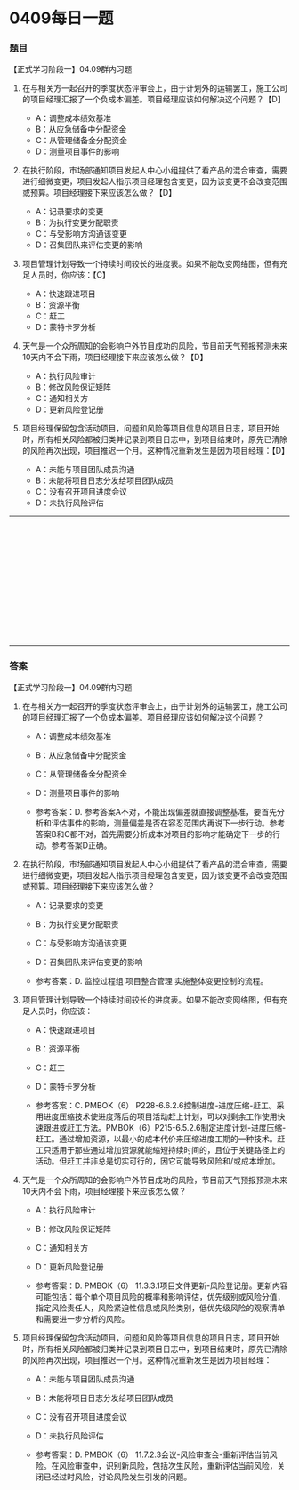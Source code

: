 # 0409每日一题
### 题目
【正式学习阶段一】04.09群内习题

1. 在与相关方一起召开的季度状态评审会上，由于计划外的运输罢工，施工公司的项目经理汇报了一个负成本偏差。项目经理应该如何解决这个问题？【D】
	- A：调整成本绩效基准
	- B：从应急储备中分配资金
	- C：从管理储备金分配资金
	- D：测量项目事件的影响

2. 在执行阶段，市场部通知项目发起人中心小组提供了看产品的混合审查，需要进行细微变更，项目发起人指示项目经理包含变更，因为该变更不会改变范围或预算。项目经理接下来应该怎么做？【D】
	- A：记录要求的变更
	- B：为执行变更分配职责
	- C：与受影响方沟通该变更
	- D：召集团队来评估变更的影响

3. 项目管理计划导致一个持续时间较长的进度表。如果不能改变网络图，但有充足人员时，你应该：【C】
	- A：快速跟进项目
	- B：资源平衡
	- C：赶工
	- D：蒙特卡罗分析

4. 天气是一个众所周知的会影响户外节目成功的风险，节目前天气预报预测未来10天内不会下雨，项目经理接下来应该怎么做？【D】
	- A：执行风险审计
	- B：修改风险保证矩阵
	- C：通知相关方
	- D：更新风险登记册

5. 项目经理保留包含活动项目，问题和风险等项目信息的项目日志，项目开始时，所有相关风险都被归类并记录到项目日志中，到项目结束时，原先已清除的风险再次出现，项目推迟一个月。这种情况重新发生是因为项目经理：【D】
	- A：未能与项目团队成员沟通
	- B：未能将项目日志分发给项目团队成员
	- C：没有召开项目进度会议
	- D：未执行风险评估

<hr/>
<br/><br/><br/><br/><br/><br/><br/><br/><br/><br/><br/><br/>
<hr/>

### 答案
【正式学习阶段一】04.09群内习题

1. 在与相关方一起召开的季度状态评审会上，由于计划外的运输罢工，施工公司的项目经理汇报了一个负成本偏差。项目经理应该如何解决这个问题？
	- A：调整成本绩效基准
	- B：从应急储备中分配资金
	- C：从管理储备金分配资金
	- D：测量项目事件的影响

	- 参考答案：D. 参考答案A不对，不能出现偏差就直接调整基准，要首先分析和评估事件的影响，测量偏差是否在容忍范围内再说下一步行动。参考答案B和C都不对，首先需要分析成本对项目的影响才能确定下一步的行动。参考答案D正确。

2. 在执行阶段，市场部通知项目发起人中心小组提供了看产品的混合审查，需要进行细微变更，项目发起人指示项目经理包含变更，因为该变更不会改变范围或预算。项目经理接下来应该怎么做？
	- A：记录要求的变更
	- B：为执行变更分配职责
	- C：与受影响方沟通该变更
	- D：召集团队来评估变更的影响

	- 参考答案：D. 监控过程组 项目整合管理 实施整体变更控制的流程。

3. 项目管理计划导致一个持续时间较长的进度表。如果不能改变网络图，但有充足人员时，你应该：
	- A：快速跟进项目
	- B：资源平衡
	- C：赶工
	- D：蒙特卡罗分析

	- 参考答案：C. PMBOK（6） P228-6.6.2.6控制进度-进度压缩-赶工。采用进度压缩技术使进度落后的项目活动赶上计划，可以对剩余工作使用快速跟进或赶工方法。PMBOK（6）P215-6.5.2.6制定进度计划-进度压缩-赶工。通过增加资源，以最小的成本代价来压缩进度工期的一种技术。赶工只适用于那些通过增加资源就能缩短持续时间的，且位于关键路径上的活动。但赶工并非总是切实可行的，因它可能导致风险和/或成本增加。

4. 天气是一个众所周知的会影响户外节目成功的风险，节目前天气预报预测未来10天内不会下雨，项目经理接下来应该怎么做？
	- A：执行风险审计
	- B：修改风险保证矩阵
	- C：通知相关方
	- D：更新风险登记册

	- 参考答案：D. PMBOK（6） 11.3.3.1项目文件更新-风险登记册。更新内容可能包括：每个单个项目风险的概率和影响评估，优先级别或风险分值，指定风险责任人，风险紧迫性信息或风险类别，低优先级风险的观察清单和需要进一步分析的风险。

5. 项目经理保留包含活动项目，问题和风险等项目信息的项目日志，项目开始时，所有相关风险都被归类并记录到项目日志中，到项目结束时，原先已清除的风险再次出现，项目推迟一个月。这种情况重新发生是因为项目经理：
	- A：未能与项目团队成员沟通
	- B：未能将项目日志分发给项目团队成员
	- C：没有召开项目进度会议
	- D：未执行风险评估

	- 参考答案：D. PMBOK（6） 11.7.2.3会议-风险审查会-重新评估当前风险。在风险审查中，识别新风险，包括次生风险，重新评估当前风险，关闭已经过时风险，讨论风险发生引发的问题。